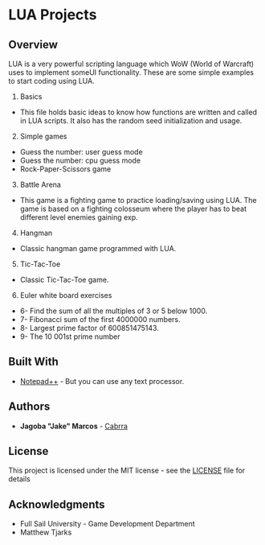 LUA Projects
============

## Overview

LUA is a very powerful scripting language which WoW (World of Warcraft) uses to implement someUI functionality. These are some simple examples to start coding using LUA.

1. Basics
+ This file holds basic ideas to know how functions are written and called in LUA scripts. It also has the random seed initialization and usage.

2. Simple games
+ Guess the number: user guess mode
+ Guess the number: cpu guess mode
+ Rock-Paper-Scissors game

3. Battle Arena
+ This game is a fighting game to practice loading/saving using LUA. The game is based on a fighting colosseum where the player has to beat different level enemies gaining exp.

4. Hangman
+ Classic hangman game programmed with LUA.

5. Tic-Tac-Toe
+ Classic Tic-Tac-Toe game.

6. Euler white board exercises
+ 6- Find the sum of all the multiples of 3 or 5 below 1000.
+ 7- Fibonacci sum of the first 4000000 numbers.
+ 8- Largest prime factor of 600851475143.
+ 9- The 10 001st prime number


## Built With

* [Notepad++](https://notepad-plus-plus.org/) - But you can use any text processor.

## Authors

* **Jagoba "Jake" Marcos** - [Cabrra](https://github.com/DevChrist2116)

## License

This project is licensed under the MIT license - see the [LICENSE](LICENSE) file for details

## Acknowledgments

* Full Sail University - Game Development Department
* Matthew Tjarks

